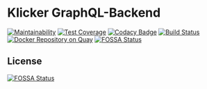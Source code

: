 # Klicker GraphQL-Backend

[![Maintainability](https://api.codeclimate.com/v1/badges/63d250693c832c79534d/maintainability)](https://codeclimate.com/github/uzh-bf/klicker-api/maintainability)
[![Test Coverage](https://api.codeclimate.com/v1/badges/63d250693c832c79534d/test_coverage)](https://codeclimate.com/github/uzh-bf/klicker-api/test_coverage)
[![Codacy Badge](https://api.codacy.com/project/badge/Grade/cec2cd12081843e2b905fb17672430c9)](https://www.codacy.com/app/uzh-bf/klicker-api?utm_source=github.com&utm_medium=referral&utm_content=uzh-bf/klicker-api&utm_campaign=badger)
[![Build Status](https://travis-ci.org/uzh-bf/klicker-api.svg?branch=master)](https://travis-ci.org/uzh-bf/klicker-api)
[![Docker Repository on Quay](https://quay.io/repository/uzh-bf/klicker-api/status "Docker Repository on Quay")](https://quay.io/repository/uzh-bf/klicker-api)
[![FOSSA Status](https://app.fossa.io/api/projects/git%2Bgithub.com%2Fuzh-bf%2Fklicker-api.svg?type=shield)](https://app.fossa.io/projects/git%2Bgithub.com%2Fuzh-bf%2Fklicker-api?ref=badge_shield)

## License
[![FOSSA Status](https://app.fossa.io/api/projects/git%2Bgithub.com%2Fuzh-bf%2Fklicker-api.svg?type=large)](https://app.fossa.io/projects/git%2Bgithub.com%2Fuzh-bf%2Fklicker-api?ref=badge_large)
